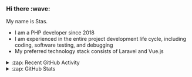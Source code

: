 <h3>Hi there :wave:</h3>

My name is Stas.

- I am a PHP developer since 2018
- I am experienced in the entire project development life cycle, including coding, software testing, and debugging
- My preferred technology stack consists of Laravel and Vue.js

<details>
  <summary>:zap: Recent GitHub Activity</summary>

<!--RECENT_ACTIVITY:start-->
1. 💪 Opened PR [#5422](https://github.com/ddev/ddev/pull/5422) in [ddev/ddev](https://github.com/ddev/ddev)<br>
2. ⬆️ Pushed 2 commit(s) to [stasadev/ddev](https://github.com/stasadev/ddev)<br>
3. ⬆️ Pushed 1 commit(s) to [MakerTim/ddev](https://github.com/MakerTim/ddev)<br>
4. ⬆️ Pushed 2 commit(s) to [MakerTim/ddev](https://github.com/MakerTim/ddev)<br>
5. ⬆️ Pushed 1 commit(s) to [MakerTim/ddev](https://github.com/MakerTim/ddev)<br>
6. ⬆️ Pushed 33 commit(s) to [MakerTim/ddev](https://github.com/MakerTim/ddev)<br>
7. ⬆️ Pushed 1 commit(s) to [MakerTim/ddev](https://github.com/MakerTim/ddev)<br>
8. ⬆️ Pushed 3 commit(s) to [stasadev/ddev](https://github.com/stasadev/ddev)<br>
9. 💪 Opened PR [#5414](https://github.com/ddev/ddev/pull/5414) in [ddev/ddev](https://github.com/ddev/ddev)<br>
10. ⬆️ Pushed 9 commit(s) to [stasadev/ddev](https://github.com/stasadev/ddev)<br>
<!--RECENT_ACTIVITY:end-->

</details>

<details>
  <summary>:zap: GitHub Stats</summary>

  <picture>
    <source
      srcset="https://github-readme-stats.vercel.app/api?username=stasadev&show_icons=true&count_private=true&include_all_commits=true&hide_border=true&theme=tokyonight"
      media="(prefers-color-scheme: dark)"
    />
    <source
      srcset="https://github-readme-stats.vercel.app/api?username=stasadev&show_icons=true&count_private=true&include_all_commits=true&hide_border=true"
      media="(prefers-color-scheme: light), (prefers-color-scheme: no-preference)"
    />
    <img src="https://github-readme-stats.vercel.app/api?username=stasadev&show_icons=true&count_private=true&include_all_commits=true&hide_border=true" />
  </picture>

</details>
